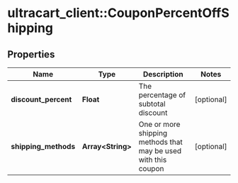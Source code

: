 # ultracart_client::CouponPercentOffShipping

## Properties
Name | Type | Description | Notes
------------ | ------------- | ------------- | -------------
**discount_percent** | **Float** | The percentage of subtotal discount | [optional] 
**shipping_methods** | **Array&lt;String&gt;** | One or more shipping methods that may be used with this coupon | [optional] 


